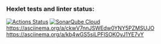 ### Hexlet tests and linter status:
[![Actions Status](https://github.com/LamiIIIa/frontend-project-44/actions/workflows/hexlet-check.yml/badge.svg)](https://github.com/LamiIIIa/frontend-project-44/actions)
[![SonarQube Cloud](https://sonarcloud.io/images/project_badges/sonarcloud-light.svg)](https://sonarcloud.io/summary/new_code?id=LamiIIIa_frontend-project-44)
https://asciinema.org/a/ckwV7nnJSWEdw0YNY5PZMSUJO
https://asciinema.org/a/kb4wGS5siLPFlSOKOyJ1YE7vY
